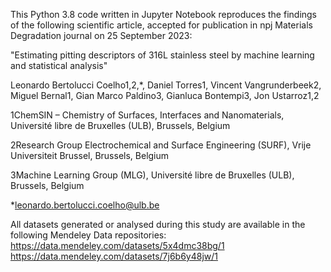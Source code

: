 This Python 3.8 code written in Jupyter Notebook reproduces the findings of the following scientific article, accepted for publication in npj Materials Degradation journal on 25 September 2023:

"Estimating pitting descriptors of 316L stainless steel by machine learning and statistical analysis"

Leonardo Bertolucci Coelho1,2,*, Daniel Torres1, Vincent Vangrunderbeek2, Miguel Bernal1, Gian Marco Paldino3, Gianluca Bontempi3, Jon Ustarroz1,2

1ChemSIN – Chemistry of Surfaces, Interfaces and Nanomaterials, Université libre de Bruxelles (ULB), Brussels, Belgium

2Research Group Electrochemical and Surface Engineering (SURF), Vrije Universiteit Brussel, Brussels, Belgium

3Machine Learning Group (MLG), Université libre de Bruxelles (ULB), Brussels, Belgium

*leonardo.bertolucci.coelho@ulb.be

All datasets generated or analysed during this study are available in the following Mendeley Data repositories: 
https://data.mendeley.com/datasets/5x4dmc38bg/1
https://data.mendeley.com/datasets/7j6b6y48jw/1
